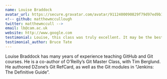 ```yaml
---
name: Louise Braddock
avatar_url: https://secure.gravatar.com/avatar/9112400090829f79d97ed9b12056fa4f?s=420&d=https://a248.e.akamai.net/assets.github.com%2Fimages%2Fgravatars%2Fgravatar-140.png
<!-- github: matthewmccullough
twitter: matthewmccull -->
email: lb@cam.ac.uk
website: http://www.google.com
testimonial: Louise, this class was truly excellent. It may be the best online class I’ve ever attended.
testimonial_author: Bruce Tate
---
```


Louise Braddock has many years of experience teaching GitHub and Git courses. He is a co-author of O’Reilly’s Git Master Class, with Tim Berglund. He authored DZone’s Git RefCard, as well as the Git modules in “Jenkins: The Definitive Guide”.
